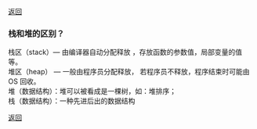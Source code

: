 [返回](./#/other/)

### 栈和堆的区别？
栈区（stack）— 由编译器自动分配释放 ，存放函数的参数值，局部变量的值等。\
堆区（heap） — 一般由程序员分配释放， 若程序员不释放，程序结束时可能由 OS 回收。\
堆（数据结构）：堆可以被看成是一棵树，如：堆排序；\
栈（数据结构）：一种先进后出的数据结构

[返回](./#/other/)

